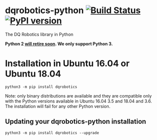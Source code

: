 # dqrobotics-python [![Build Status](https://travis-ci.com/dqrobotics/python.svg?branch=master)](https://travis-ci.com/dqrobotics/python) [![PyPI version](https://badge.fury.io/py/dqrobotics.svg)](https://badge.fury.io/py/dqrobotics)
The DQ Robotics library in Python

**Python 2 [will retire soon](https://pythonclock.org/). We only support Python 3.**

# Installation in Ubuntu 16.04 or Ubuntu 18.04

`python3 -m pip install dqrobotics`

Note: only binary distributions are available and they are compatible only with the Python versions available in Ubuntu 16.04 3.5 and 18.04 and 3.6. The installation will fail for any other Python version.

## Updating your dqrobotics-python installation

`python3 -m pip install dqrobotics --upgrade`
